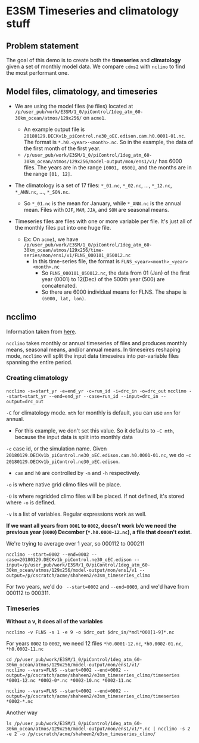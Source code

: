 # E3SM Timeseries and climatology stuff

## Problem statement
The goal of this demo is to create both the **timeseries** and **climatology** given a set of monthly model data. We compare `cdms2` with `nclimo` to find the most performant one.

## Model files, climatology, and timeseries

* We are using the model files (`h0` files) located at `/p/user_pub/work/E3SM/1_0/piControl/1deg_atm_60-30km_ocean/atmos/129x256/` on `acme1`.
  * An example output file is `20180129.DECKv1b_piControl.ne30_oEC.edison.cam.h0.0001-01.nc`. The format is `*.h0.<year>-<month>.nc`. So in the example, the data of the first month of the first year.
  * `/p/user_pub/work/E3SM/1_0/piControl/1deg_atm_60-30km_ocean/atmos/129x256/model-output/mon/ens1/v1/` has 6000 files. The years are in the range `[0001, 0500]`, and the months are in the range `[01, 12]`.

* The climatology is a set of 17 files: `*_01.nc`, `*_02.nc`, ..., `*_12.nc`, `*_ANN.nc`, ..., `*_SON.nc`.
  * So `*_01.nc` is the mean for January, while `*_ANN.nc` is the annual mean. Files with `DJF`, `MAM`, `JJA`, and `SON` are seasonal means.
* Timeseries files are files with one or more variable per file. It's just all of the monthly files put into one huge file.
   * Ex: On `acme1`, we have `/p/user_pub/work/E3SM/1_0/piControl/1deg_atm_60-30km_ocean/atmos/129x256/time-series/mon/ens1/v1/FLNS_000101_050012.nc`
       * In this time-series file, the format is `FLNS_<year><month>_<year><month>.nc`
           * So `FLNS_000101_050012.nc`, the data from 01 (Jan) of the first year (0001) to 12(Dec) of the 500th year (500) are concatenated.
           * So there are 6000 individual means for FLNS. The shape is `(6000, lat, lon)`.

## ncclimo
Information taken from [here](https://acme-climate.atlassian.net/wiki/spaces/SIM/pages/31129737/Generate+Regrid+and+Split+Climatologies+climo+files+with+ncclimo+and+ncremap).

`ncclimo` takes monthly or annual timeseries of files and produces monthly means, seasonal means, and/or annual means. In timeseires reshaping mode, `ncclimo` will split the input data timeseires into per-variable files spanning the entire period.

### Creating climatology

`ncclimo -s=start_yr -e=end_yr -c=run_id -i=drc_in -o=drc_out`
`ncclimo --start=start_yr --end=end_yr --case=run_id --input=drc_in --output=drc_out`

`-C` for climatology mode. `mth` for monthly is default, you can use `ann` for annual.
* For this example, we don't set this value. So it defaults to `-C mth`, because the input data is split into monthly data

`-c` case id, or the simulation name. Given `20180129.DECKv1b_piControl.ne30_oEC.edison.cam.h0.0001-01.nc`, we do `-c 20180129.DECKv1b_piControl.ne30_oEC.edison`.
  * `cam` and `h0` are controlled by `-m` and `-h` respectively.

`-o` is where native grid climo files will be place.

`-O` is where regridded climo files will be placed. If not defined, it's stored where `-o` is defined.

`-v` is a list of variables. Regular expressions work as well.



**If we want all years from `0001` to `0002`, doesn't work b/c we need the previous year (`0000`) December (`*.h0.0000-12.nc`), a file that doesn't exist.**

We're trying to average over 1 year, so 000112 to 000211
```
ncclimo --start=0002 --end=0002 --case=20180129.DECKv1b_piControl.ne30_oEC.edison --input=/p/user_pub/work/E3SM/1_0/piControl/1deg_atm_60-30km_ocean/atmos/129x256/model-output/mon/ens1/v1 --output=/p/cscratch/acme/shaheen2/e3sm_timeseries_climo
```

For two years, we'd do ` --start=0002` and `--end=0003`, and we'd have from 000112 to 000311.

### Timeseries
**Without a v, it does all of the variables**
```
ncclimo -v FLNS -s 1 -e 9 -o $drc_out $drc_in/*mdl*000[1-9]*.nc
```

For years `0002` to `0002`, we need 12 files `*h0.0001-12.nc`, `*h0.0002-01.nc`, `*h0.0002-11.nc`
```
cd /p/user_pub/work/E3SM/1_0/piControl/1deg_atm_60-30km_ocean/atmos/129x256/model-output/mon/ens1/v1/
ncclimo --vars=FLNS --start=0002 --end=0002 --output=/p/cscratch/acme/shaheen2/e3sm_timeseries_climo/timeseries *0001-12.nc *0002-0*.nc *0002-10.nc *0002-11.nc

ncclimo --vars=FLNS --start=0002 --end=0002 --output=/p/cscratch/acme/shaheen2/e3sm_timeseries_climo/timeseries *0002-*.nc
```

Another way
```
ls /p/user_pub/work/E3SM/1_0/piControl/1deg_atm_60-30km_ocean/atmos/129x256/model-output/mon/ens1/v1/*.nc | ncclimo -s 2 -e 2 -o /p/cscratch/acme/shaheen2/e3sm_timeseries_climo/
```